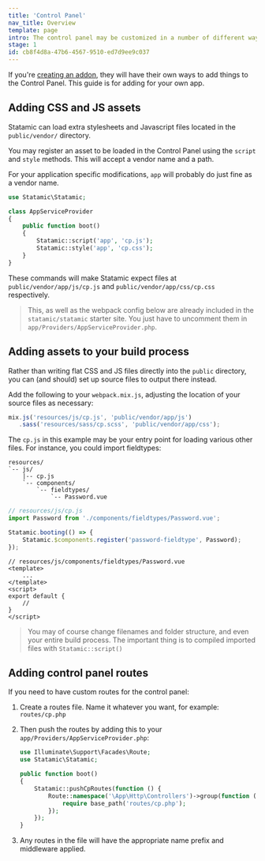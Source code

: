 ```yaml
---
title: 'Control Panel'
nav_title: Overview
template: page
intro: The control panel may be customized in a number of different ways. You may add new fieldtypes, widgets, a stylesheet, or maybe you just want to add some arbitrary Javascript.
stage: 1
id: cb8f4d8a-47b6-4567-9510-ed7d9ee9c037
---
```


If you're [creating an addon](/extending/addons), they will have their own ways to add things to the Control Panel. This guide is for adding for your own app.

## Adding CSS and JS assets

Statamic can load extra stylesheets and Javascript files located in the `public/vendor/` directory.

You may register an asset to be loaded in the Control Panel using the `script` and `style` methods. This will accept a vendor name and a path.

For your application specific modifications, `app` will probably do just fine as a vendor name.

``` php
use Statamic\Statamic;

class AppServiceProvider
{
    public function boot()
    {
        Statamic::script('app', 'cp.js');
        Statamic::style('app', 'cp.css');
    }
}
```

These commands will make Statamic expect files at `public/vendor/app/js/cp.js` and `public/vendor/app/css/cp.css` respectively.

> This, as well as the webpack config below are already included in the `statamic/statamic` starter site. You just have to uncomment them in `app/Providers/AppServiceProvider.php`.

## Adding assets to your build process

Rather than writing flat CSS and JS files directly into the `public` directory, you can (and should) set up source files to output there instead.

Add the following to your `webpack.mix.js`, adjusting the location of your source files as necessary:

``` js
mix.js('resources/js/cp.js', 'public/vendor/app/js')
   .sass('resources/sass/cp.scss', 'public/vendor/app/css');
```

The `cp.js` in this example may be your entry point for loading various other files. For instance, you could import fieldtypes:

``` files
resources/
`-- js/
    |-- cp.js
    `-- components/
        `-- fieldtypes/
            `-- Password.vue
```

``` js
// resources/js/cp.js
import Password from './components/fieldtypes/Password.vue';

Statamic.booting(() => {
    Statamic.$components.register('password-fieldtype', Password);
});
```

``` vue
// resources/js/components/fieldtypes/Password.vue
<template>
    ...
</template>
<script>
export default {
    //
}
</script>
```

> You may of course change filenames and folder structure, and even your entire build process. The important thing is to compiled imported files with `Statamic::script()`

## Adding control panel routes

If you need to have custom routes for the control panel:

1. Create a routes file. Name it whatever you want, for example: `routes/cp.php`
2. Then push the routes by adding this to your `app/Providers/AppServiceProvider.php`:

    ```php
    use Illuminate\Support\Facades\Route;
    use Statamic\Statamic;

    public function boot()
    {
        Statamic::pushCpRoutes(function () {
            Route::namespace('\App\Http\Controllers')->group(function () {
                require base_path('routes/cp.php');
            });
        });
    }
    ```

3. Any routes in the file will have the appropriate name prefix and middleware applied.
